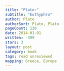 ```yaml
---
title: "Plato:"
subtitle: "Euthyphro"
author: Plato
authorSort: Plato, Plato
pageCount: 120
date: 2014-01-01
written: -399
stars: 3
layout: post
category: book
tags: read unreviewed
mapping: Greece, Europe
---
```

